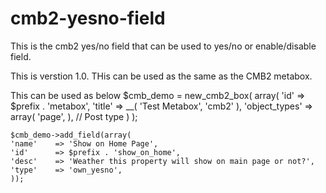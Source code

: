 # cmb2-yesno-field
This is the cmb2 yes/no field that can be used to yes/no or enable/disable field.

This is verstion 1.0.
THis can be used as the same as the CMB2 metabox.



This can be used as below
$cmb_demo = new_cmb2_box( array(
		'id'            => $prefix . 'metabox',
		'title'         => __( 'Test Metabox', 'cmb2' ),
		'object_types'  => array( 'page', ), // Post type
	) );

	$cmb_demo->add_field(array(
    'name'    => 'Show on Home Page',
    'id'      => $prefix . 'show_on_home',
    'desc'    => 'Weather this property will show on main page or not?',
    'type'    => 'own_yesno',
	));

